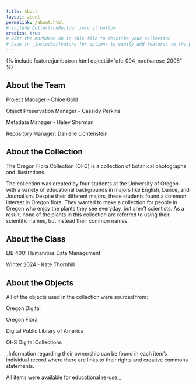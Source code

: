 ```yaml
---
title: About
layout: about
permalink: /about.html
# include CollectionBuilder info at bottom
credits: true
# Edit the markdown on in this file to describe your collection
# Look in _includes/feature for options to easily add features to the page
---
```


{% include feature/jumbotron.html objectid="ofc_004_nootkarose_2008" %}

## About the Team

Project Manager - Chloe Gold

Object Preservation Manager - Cassidy Perkins

Metadata Manager - Haley Sherman

Repository Manager: Danielle Lichtenstein


## About the Collection

The Oregon Flora Collection (OFC) is a collection of botanical photographs and illustrations.

The collection was created by four students at the University of Oregon with a variety of educational backgrounds in majors like English, Dance, and Journalism. Despite their different majors, these students found a common interest in Oregon flora. They wanted to make a collection for people in Oregon who enjoy the plants they see everyday, but aren’t scientists. As a result, none of the plants in this collection are referred to using their scientific names, but instead their common names.


## About the Class

LIB 400: Humanities Data Management 

Winter 2024 - Kate Thornhill


## About the Objects

All of the objects used in the collection were sourced from:

Oregon Digital

Oregon Flora

Digital Public Library of America

OHS Digital Collections

_Information regarding their ownership can be found in each item’s individual record where there are links to their rights and creative commons statements. 

All items were available for educational re-use._
